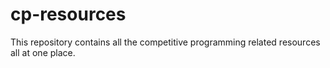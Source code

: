 # cp-resources
This repository contains all the competitive programming related resources all at one place.
